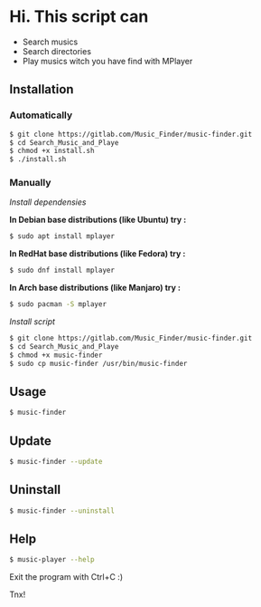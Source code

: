 # Hi. This script can

- Search musics
- Search directories
- Play musics witch you have find with MPlayer

## Installation

### Automatically

```sh
$ git clone https://gitlab.com/Music_Finder/music-finder.git
$ cd Search_Music_and_Playe
$ chmod +x install.sh
$ ./install.sh
```

### Manually

*Install dependensies*

**In __Debian__ base distributions (like Ubuntu) try :**

```sh
$ sudo apt install mplayer
```

**In __RedHat__ base distributions (like Fedora) try :**

```sh
$ sudo dnf install mplayer
```

**In __Arch__ base distributions (like Manjaro) try :**

```sh
$ sudo pacman -S mplayer
```

*Install script*

```sh
$ git clone https://gitlab.com/Music_Finder/music-finder.git
$ cd Search_Music_and_Playe
$ chmod +x music-finder
$ sudo cp music-finder /usr/bin/music-finder
```

## Usage

```sh
$ music-finder
```

## Update

```sh
$ music-finder --update
```

## Uninstall

```sh
$ music-finder --uninstall
```

## Help

```sh
$ music-player --help
```

Exit the program with Ctrl+C :)

Tnx!
